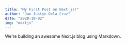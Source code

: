 ```yaml
---
title: "My First Post on Next.js!"
author: "Jan Justyn Dela Cruz"
date: "2020-10-02"
img: "nextjs"
---
```


We're building an awesome Next.js blog using Markdown.
